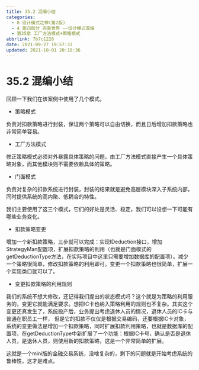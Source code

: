 ```yaml
---
title: 35.2 混编小结
categories:
  - 8 设计模式之禅(第2版)
  - 4 第四部分 完美世界 ——设计模式混编
  - 第35章 工厂方法模式+策略模式
abbrlink: 7b7c1228
date: 2021-09-27 19:57:33
updated: 2021-10-01 20:18:36
---
```

# 35.2 混编小结
回顾一下我们在该案例中使用了几个模式。
- 策略模式

负责对扣款策略进行封装，保证两个策略可以自由切换，而且日后增加扣款策略也非常简单容易。
- 工厂方法模式

修正策略模式必须对外暴露具体策略的问题，由工厂方法模式直接产生一个具体策略对象，而其他模块则不需要依赖具体的策略。
- 门面模式

负责对复杂的扣款系统进行封装，封装的结果就是避免高层模块深入子系统内部，同时提供系统的高内聚、低耦合的特性。

我们主要使用了这三个模式，它们的好处是灵活、稳定，我们可以设想一下可能有哪些业务变化。
- 扣款策略变更

增加一个新扣款策略，三步就可以完成：实现IDeduction接口，增加StrategyMan配置项，扩展扣款策略的利用（也就是门面模式的getDeductionType方法，在实际项目中这里只需要增加数据库的配置项）。减少一个策略很简单，修改扣款策略的利用即可。变更一个扣款策略也很简单，扩展一个实现类口就可以了。
- 变更扣款策略的利用规则

我们的系统不想大修改，还记得我们提出的状态模式吗？这个就是为策略的利用服务的，变更它就能满足要求。想把IC卡也纳入策略利用的规则也不复杂。其实这个变更还真发生了，系统投产后，业务提出考虑退休人员的情况，退休人员的IC卡与普通在职员工一样， 但是它的扣款不仅仅是根据交易编码，还要根据IC卡对象，系统的变更做法是增加一个扣款策略，同时扩展扣款利用策略，也就是数据库的配置项，在getDeductionType中新扩展了一个功能：根据IC卡号，确认是否是退休人员，是退休人员，则使用新的扣款策略，这是一个非常简单的扩展。

这就是一个mini版的金融交易系统，没啥复杂的，剩下的问题就是开始考虑系统的鲁棒性，这才是难点。

